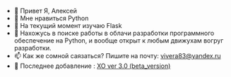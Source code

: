 - 👋 Привет Я, Алексей
- 👀 Мне нравиться Python
- 🌱 На текущий момент изучаю Flask
- 💞️ Нахожусь в поиске работы в облачи разработки программного обеспечение на Python, и вообще открыт к любым движухам вогруг разработки.
- 📫 Как же сомной саязаться? Пишите на почту: vivera83@yandex.ru
- 📌 Последнее добавление : [XO ver 3.0 (beta_version)]( https://github.com/VIVERA83/Game-XO-/blob/e1fb5418467096ffe81a7483e59fc0f199ef4a68/XO%20ver%203.0%20(graphic)%20beta_version/README.md) 
<!---
VIVERA83/VIVERA83 is a ✨ special ✨ repository because its `README.md` (this file) appears on your GitHub profile.
You can click the Preview link to take a look at your changes.
--->
